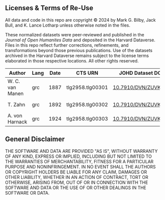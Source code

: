 ## Licenses & Terms of Re-Use

All data and code in this repo are copyright © 2024 by Mark G. Bilby, Jack Bull, and K. Lance Lotharp unless otherwise noted in the files. 

These normalized datasets were peer-reviewed and published in the *Journal of Open Humanites Data* and deposited in the Harvard Dataverse. Files in this repo reflect further corrections, refinements, and transformations beyond those previous publications. Use of the datasets archived in the Harvard Dataverse remains subject to the license terms elaborated in those respective locations. All other rights reserved.

| Author                | Lang | Date      | CTS URN           | JOHD Dataset DOI                                           | License       |
|-----------------------|------|-----------|-------------------|-----------------------------------------------------|---------------|
| W. C. van Manen      | grc  | 1887      | tlg2958.tlg00301  | [10.7910/DVN/ZUVKQW](https://doi.org/10.7910/DVN/ZUVKQW) | CC BY 4.0     |
| T. Zahn              | grc  | 1892      | tlg2958.tlg00302  | [10.7910/DVN/ZUVKQW](https://doi.org/10.7910/DVN/ZUVKQW) | CC BY 4.0     |
| A. von Harnack       | grc  | 1924      | tlg2958.tlg00303  | [10.7910/DVN/ZUVKQW](https://doi.org/10.7910/DVN/ZUVKQW) | CC BY 4.0     |

## General Disclaimer

THE SOFTWARE AND DATA ARE PROVIDED "AS IS", WITHOUT WARRANTY OF ANY KIND, EXPRESS OR IMPLIED, INCLUDING BUT NOT LIMITED TO THE WARRANTIES OF MERCHANTABILITY, FITNESS FOR A PARTICULAR PURPOSE AND NONINFRINGEMENT. IN NO EVENT SHALL THE AUTHORS OR COPYRIGHT HOLDERS BE LIABLE FOR ANY CLAIM, DAMAGES OR OTHER LIABILITY, WHETHER IN AN ACTION OF CONTRACT, TORT OR OTHERWISE, ARISING FROM, OUT OF OR IN CONNECTION WITH THE SOFTWARE AND DATA OR THE USE OF OR OTHER DEALINGS IN THE SOFTWARE OR DATA.
